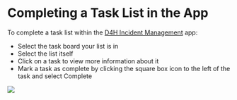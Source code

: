 # Completing a Task List in the App

To complete a task list within the [D4H Incident Management](../getting-started.md) app: 

* Select the task board your list is in
* Select the list itself
* Click on a task to view more information about it
* Mark a task as complete by clicking the square box icon to the left of the task and select Complete

![](../../.gitbook/assets/IMG\_3347.jpg)
